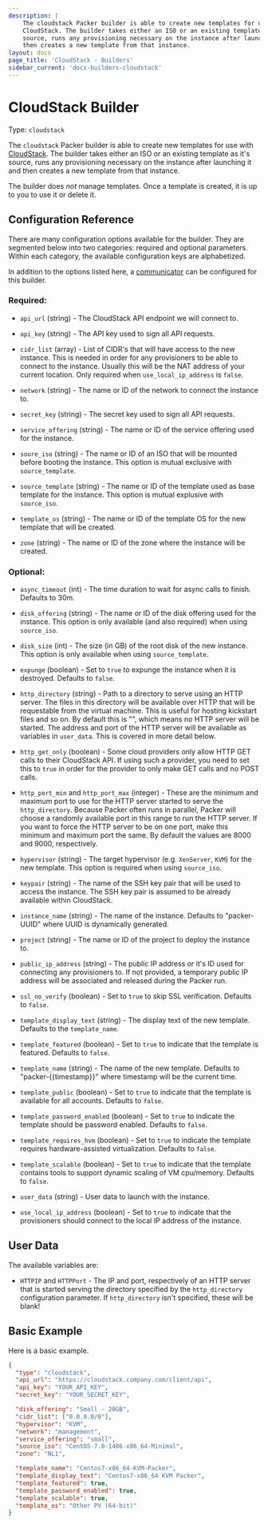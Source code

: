 ```yaml
---
description: |
    The cloudstack Packer builder is able to create new templates for use with
    CloudStack. The builder takes either an ISO or an existing template as it's
    source, runs any provisioning necessary on the instance after launching it and
    then creates a new template from that instance.
layout: docs
page_title: 'CloudStack - Builders'
sidebar_current: 'docs-builders-cloudstack'
---
```


# CloudStack Builder

Type: `cloudstack`

The `cloudstack` Packer builder is able to create new templates for use with
[CloudStack](https://cloudstack.apache.org/). The builder takes either an ISO
or an existing template as it's source, runs any provisioning necessary on the
instance after launching it and then creates a new template from that instance.

The builder does *not* manage templates. Once a template is created, it is up
to you to use it or delete it.

## Configuration Reference

There are many configuration options available for the builder. They are
segmented below into two categories: required and optional parameters. Within
each category, the available configuration keys are alphabetized.

In addition to the options listed here, a
[communicator](/docs/templates/communicator.html) can be configured for this
builder.

### Required:

-   `api_url` (string) - The CloudStack API endpoint we will connect to.

-   `api_key` (string) - The API key used to sign all API requests.

-   `cidr_list` (array) - List of CIDR's that will have access to the new
    instance. This is needed in order for any provisioners to be able to
    connect to the instance. Usually this will be the NAT address of your
    current location. Only required when `use_local_ip_address` is `false`.

-   `network` (string) - The name or ID of the network to connect the instance
    to.

-   `secret_key` (string) - The secret key used to sign all API requests.

-   `service_offering` (string) - The name or ID of the service offering used
    for the instance.

-   `soure_iso` (string) - The name or ID of an ISO that will be mounted before
    booting the instance. This option is mutual exclusive with `source_template`.

-   `source_template` (string) - The name or ID of the template used as base
    template for the instance. This option is mutual explusive with `source_iso`.

-   `template_os` (string) - The name or ID of the template OS for the new
    template that will be created.

-   `zone` (string) - The name or ID of the zone where the instance will be
    created.

### Optional:

-   `async_timeout` (int) - The time duration to wait for async calls to
    finish. Defaults to 30m.

-   `disk_offering` (string) - The name or ID of the disk offering used for the
    instance. This option is only available (and also required) when using
    `source_iso`.

-   `disk_size` (int) - The size (in GB) of the root disk of the new instance.
    This option is only available when using `source_template`.

-   `expunge` (boolean) - Set to `true` to expunge the instance when it is
    destroyed. Defaults to `false`.

-   `http_directory` (string) - Path to a directory to serve using an
    HTTP server. The files in this directory will be available over HTTP that
    will be requestable from the virtual machine. This is useful for hosting
    kickstart files and so on. By default this is "", which means no HTTP server
    will be started. The address and port of the HTTP server will be available
    as variables in `user_data`. This is covered in more detail below.

-   `http_get_only` (boolean) - Some cloud providers only allow HTTP GET calls to
    their CloudStack API. If using such a provider, you need to set this to `true`
    in order for the provider to only make GET calls and no POST calls.

-   `http_port_min` and `http_port_max` (integer) - These are the minimum and
    maximum port to use for the HTTP server started to serve the
    `http_directory`. Because Packer often runs in parallel, Packer will choose
    a randomly available port in this range to run the HTTP server. If you want
    to force the HTTP server to be on one port, make this minimum and maximum
    port the same. By default the values are 8000 and 9000, respectively.

-   `hypervisor` (string) - The target hypervisor (e.g. `XenServer`, `KVM`) for
    the new template. This option is required when using `source_iso`.

-   `keypair` (string) - The name of the SSH key pair that will be used to
    access the instance. The SSH key pair is assumed to be already available
    within CloudStack.

-   `instance_name` (string) - The name of the instance. Defaults to
    "packer-UUID" where UUID is dynamically generated.

-   `project` (string) - The name or ID of the project to deploy the instance to.

-   `public_ip_address` (string) - The public IP address or it's ID used for
    connecting any provisioners to. If not provided, a temporary public IP
    address will be associated and released during the Packer run.

-   `ssl_no_verify` (boolean) - Set to `true` to skip SSL verification. Defaults
    to `false`.

-   `template_display_text` (string) - The display text of the new template.
    Defaults to the `template_name`.

-   `template_featured` (boolean) - Set to `true` to indicate that the template
    is featured. Defaults to `false`.

-   `template_name` (string) - The name of the new template. Defaults to
    "packer-{{timestamp}}" where timestamp will be the current time.

-   `template_public` (boolean) - Set to `true` to indicate that the template is
    available for all accounts. Defaults to `false`.

-   `template_password_enabled` (boolean) - Set to `true` to indicate the template
    should be password enabled. Defaults to `false`.

-   `template_requires_hvm` (boolean) - Set to `true` to indicate the template
    requires hardware-assisted virtualization. Defaults to `false`.

-   `template_scalable` (boolean) - Set to `true` to indicate that the template
    contains tools to support dynamic scaling of VM cpu/memory. Defaults to `false`.

-   `user_data` (string) - User data to launch with the instance.

-   `use_local_ip_address` (boolean) - Set to `true` to indicate that the
    provisioners should connect to the local IP address of the instance.

## User Data

The available variables are:

-  `HTTPIP` and `HTTPPort` - The IP and port, respectively of an HTTP server
    that is started serving the directory specified by the `http_directory`
    configuration parameter. If `http_directory` isn't specified, these will be
    blank!

## Basic Example

Here is a basic example.

``` json
{
  "type": "cloudstack",
  "api_url": "https://cloudstack.company.com/client/api",
  "api_key": "YOUR_API_KEY",
  "secret_key": "YOUR_SECRET_KEY",

  "disk_offering": "Small - 20GB",
  "cidr_list": ["0.0.0.0/0"],
  "hypervisor": "KVM",
  "network": "management",
  "service_offering": "small",
  "source_iso": "CentOS-7.0-1406-x86_64-Minimal",
  "zone": "NL1",

  "template_name": "Centos7-x86_64-KVM-Packer",
  "template_display_text": "Centos7-x86_64 KVM Packer",
  "template_featured": true,
  "template_password_enabled": true,
  "template_scalable": true,
  "template_os": "Other PV (64-bit)"
}
```
